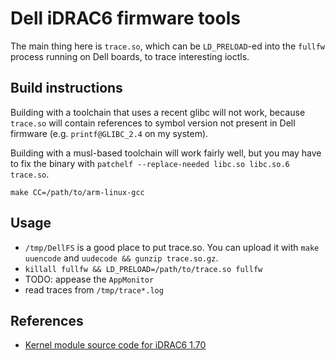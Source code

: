 <!-- SPDX-License-Identifier: MIT -->
<!-- Copyright (C) J. Neuschäfer -->

# Dell iDRAC6 firmware tools

The main thing here is `trace.so`, which can be `LD_PRELOAD`-ed into the
`fullfw` process running on Dell boards, to trace interesting ioctls.


## Build instructions

Building with a toolchain that uses a recent glibc will not work, because
`trace.so` will contain references to symbol version not present in Dell
firmware (e.g. `printf@GLIBC_2.4` on my system).

Building with a musl-based toolchain will work fairly well, but you may have to
fix the binary with `patchelf --replace-needed libc.so libc.so.6 trace.so`.

`make CC=/path/to/arm-linux-gcc`


## Usage

- `/tmp/DellFS` is a good place to put trace.so. You can upload it with
  `make uuencode` and `uudecode && gunzip trace.so.gz`.
- `killall fullfw && LD_PRELOAD=/path/to/trace.so fullfw`
- TODO: appease the `AppMonitor`
- read traces from `/tmp/trace*.log`


## References

- [Kernel module source code for iDRAC6 1.70](https://github.com/neuschaefer/linux/tree/vendor/dell-idrac6-1.70/drivers/dell)
